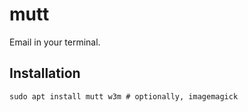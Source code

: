 # mutt

Email in your terminal.

## Installation

```
sudo apt install mutt w3m # optionally, imagemagick
```
